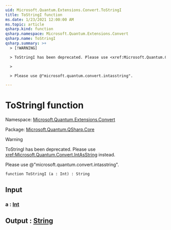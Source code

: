 ```yaml
---
uid: Microsoft.Quantum.Extensions.Convert.ToStringI
title: ToStringI function
ms.date: 1/23/2021 12:00:00 AM
ms.topic: article
qsharp.kind: function
qsharp.namespace: Microsoft.Quantum.Extensions.Convert
qsharp.name: ToStringI
qsharp.summary: >+
  > [!WARNING]

  > ToStringI has been deprecated. Please use <xref:Microsoft.Quantum.Convert.IntAsString> instead.

  >

  > Please use @"microsoft.quantum.convert.intasstring".

---
```


# ToStringI function

Namespace: [Microsoft.Quantum.Extensions.Convert](xref:Microsoft.Quantum.Extensions.Convert)

Package: [Microsoft.Quantum.QSharp.Core](https://nuget.org/packages/Microsoft.Quantum.QSharp.Core)


> [!WARNING]
> ToStringI has been deprecated. Please use <xref:Microsoft.Quantum.Convert.IntAsString> instead.
>
> Please use @"microsoft.quantum.convert.intasstring".



```qsharp
function ToStringI (a : Int) : String
```


## Input

### a : [Int](xref:microsoft.quantum.lang-ref.int)





## Output : [String](xref:microsoft.quantum.lang-ref.string)

